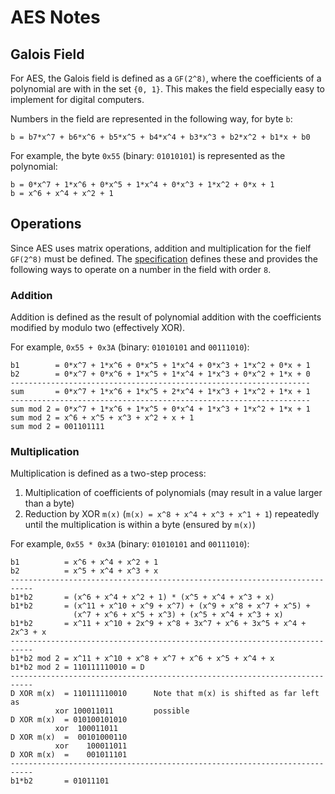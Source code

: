 # AES Notes

## Galois Field
For AES, the Galois field is defined as a `GF(2^8)`, where the coefficients of a
polynomial are with in the set `{0, 1}`. This makes the field especially easy to
implement for digital computers.

Numbers in the field are represented in the following way, for byte `b`:
```
b = b7*x^7 + b6*x^6 + b5*x^5 + b4*x^4 + b3*x^3 + b2*x^2 + b1*x + b0
```

For example, the byte `0x55` (binary: `01010101`) is represented as the
polynomial:
```
b = 0*x^7 + 1*x^6 + 0*x^5 + 1*x^4 + 0*x^3 + 1*x^2 + 0*x + 1
b = x^6 + x^4 + x^2 + 1
```

## Operations
Since AES uses matrix operations, addition and multiplication for the fielf
`GF(2^8)` must be defined. The
[specification](https://csrc.nist.gov/csrc/media/projects/cryptographic-standards-and-guidelines/documents/aes-development/rijndael-ammended.pdf)
defines these and provides the following ways to operate on a number in the
field with order `8`.

### Addition
Addition is defined as the result of polynomial addition with the coefficients
modified by modulo two (effectively XOR).

For example, `0x55 + 0x3A` (binary: `01010101` and `00111010`):
```
b1        = 0*x^7 + 1*x^6 + 0*x^5 + 1*x^4 + 0*x^3 + 1*x^2 + 0*x + 1
b2        = 0*x^7 + 0*x^6 + 1*x^5 + 1*x^4 + 1*x^3 + 0*x^2 + 1*x + 0
-------------------------------------------------------------------
sum       = 0*x^7 + 1*x^6 + 1*x^5 + 2*x^4 + 1*x^3 + 1*x^2 + 1*x + 1
-------------------------------------------------------------------
sum mod 2 = 0*x^7 + 1*x^6 + 1*x^5 + 0*x^4 + 1*x^3 + 1*x^2 + 1*x + 1
sum mod 2 = x^6 + x^5 + x^3 + x^2 + x + 1
sum mod 2 = 001101111
```

### Multiplication
Multiplication is defined as a two-step process:
1. Multiplication of coefficients of polynomials (may result in a value larger
   than a byte)
2. Reduction by XOR `m(x)` (`m(x) = x^8 + x^4 + x^3 + x^1 + 1`) repeatedly until 
   the multiplication is within a byte (ensured by `m(x)`)

For example, `0x55 * 0x3A` (binary: `01010101` and `00111010`):
```
b1          = x^6 + x^4 + x^2 + 1
b2          = x^5 + x^4 + x^3 + x
---------------------------------------------------------------------------
b1*b2       = (x^6 + x^4 + x^2 + 1) * (x^5 + x^4 + x^3 + x)
b1*b2       = (x^11 + x^10 + x^9 + x^7) + (x^9 + x^8 + x^7 + x^5) + 
              (x^7 + x^6 + x^5 + x^3) + (x^5 + x^4 + x^3 + x)
b1*b2       = x^11 + x^10 + 2x^9 + x^8 + 3x^7 + x^6 + 3x^5 + x^4 + 2x^3 + x
---------------------------------------------------------------------------
b1*b2 mod 2 = x^11 + x^10 + x^8 + x^7 + x^6 + x^5 + x^4 + x
b1*b2 mod 2 = 110111110010 = D
---------------------------------------------------------------------------
D XOR m(x)  = 110111110010      Note that m(x) is shifted as far left as 
          xor 100011011         possible
D XOR m(x)  = 010100101010
          xor  100011011
D XOR m(x)  =  00101000110
          xor    100011011
D XOR m(x)  =    001011101
---------------------------------------------------------------------------
b1*b2       = 01011101
```
